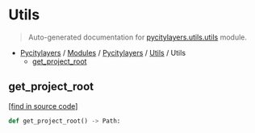 # Utils

> Auto-generated documentation for [pycitylayers.utils.utils](../../../pycitylayers/utils/utils.py) module.

- [Pycitylayers](../../README.md#pycitylayers) / [Modules](../../MODULES.md#pycitylayers-modules) / [Pycitylayers](../index.md#pycitylayers) / [Utils](index.md#utils) / Utils
    - [get_project_root](#get_project_root)

## get_project_root

[[find in source code]](../../../pycitylayers/utils/utils.py#L3)

```python
def get_project_root() -> Path:
```
